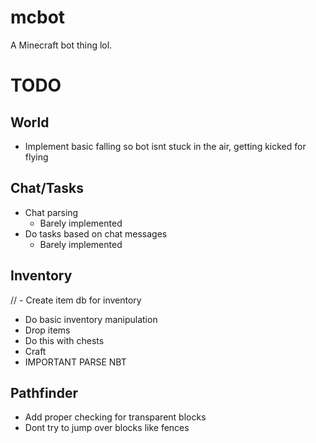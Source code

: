# mcbot
A Minecraft bot thing lol.

# TODO
## World
 - Implement basic falling so bot isnt stuck in the air, getting kicked for flying
## Chat/Tasks
 - Chat parsing
   - Barely implemented
 - Do tasks based on chat messages
   - Barely implemented
## Inventory
// - Create item db for inventory
 - Do basic inventory manipulation
 - Drop items
 - Do this with chests
 - Craft
 - IMPORTANT PARSE NBT
## Pathfinder
 - Add proper checking for transparent blocks
 - Dont try to jump over blocks like fences
